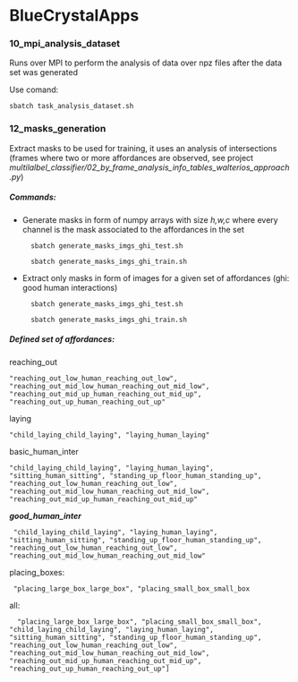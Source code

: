 # BlueCrystalApps


### 10_mpi_analysis_dataset
Runs over MPI to perform the analysis of data over npz files after the data set was generated

Use comand:

    sbatch task_analysis_dataset.sh







### 12_masks_generation

Extract masks to be used for training, it uses an analysis of intersections (frames where two or more affordances are observed, see project _multilalbel_classifier/02_by_frame_analysis_info_tables_walterios_approach.py_)

##### Commands:

- Generate masks in form of numpy arrays with size *h,w,c* where every channel is the mask associated to the affordances in the set
	
	    sbatch generate_masks_imgs_ghi_test.sh 
	    
	    sbatch generate_masks_imgs_ghi_train.sh

- Extract only masks in form of images for a given set of affordances (ghi: good human interactions)
	
	    sbatch generate_masks_imgs_ghi_test.sh 
	    
	    sbatch generate_masks_imgs_ghi_train.sh
	    
	   
##### Defined set of affordances:
reaching_out

	"reaching_out_low_human_reaching_out_low", "reaching_out_mid_low_human_reaching_out_mid_low", "reaching_out_mid_up_human_reaching_out_mid_up", "reaching_out_up_human_reaching_out_up"


laying

	"child_laying_child_laying", "laying_human_laying"
	
        
basic_human_inter

	"child_laying_child_laying", "laying_human_laying", "sitting_human_sitting", "standing_up_floor_human_standing_up", "reaching_out_low_human_reaching_out_low", "reaching_out_mid_low_human_reaching_out_mid_low", "reaching_out_mid_up_human_reaching_out_mid_up"


***good_human_inter***

     "child_laying_child_laying", "laying_human_laying", "sitting_human_sitting", "standing_up_floor_human_standing_up", "reaching_out_low_human_reaching_out_low", "reaching_out_mid_low_human_reaching_out_mid_low"
                    
                    
placing_boxes:

     "placing_large_box_large_box", "placing_small_box_small_box
     
     
all:
 
      "placing_large_box_large_box", "placing_small_box_small_box", "child_laying_child_laying", "laying_human_laying", "sitting_human_sitting", "standing_up_floor_human_standing_up", "reaching_out_low_human_reaching_out_low", "reaching_out_mid_low_human_reaching_out_mid_low", "reaching_out_mid_up_human_reaching_out_mid_up", "reaching_out_up_human_reaching_out_up"]

